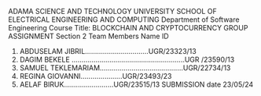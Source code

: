 
ADAMA SCIENCE AND TECHNOLOGY UNIVERSITY
SCHOOL OF ELECTRICAL ENGINEERING AND COMPUTING
Department of Software Engineering
Course Title: BLOCKCHAIN AND CRYPTOCURRENCY
GROUP ASSIGNMENT 
Section 2 
Team Members 
Name 					ID 
1. ABDUSELAM JIBRIL………………..............UGR/23323/13 
2. DAGIM BEKELE ……………………………………………......UGR /23590/13
3. SAMUEL TEKLEMARIAM………………………………......UGR/22734/13
4. REGINA GIOVANNI.....................UGR/23493/23
5. AELAF BIRUK.........................UGR/23515/13
SUBMISSION date  23/05/24
 


